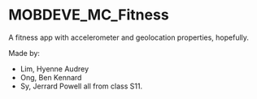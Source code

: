 # MOBDEVE_MC_Fitness
A fitness app with accelerometer and geolocation properties, hopefully.

Made by:
- Lim, Hyenne Audrey
- Ong, Ben Kennard
- Sy, Jerrard Powell
all from class S11.
